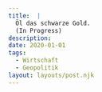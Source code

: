 ```yaml
---
title:  |
  Öl das schwarze Gold. 
  (In Progress)
description: 
date: 2020-01-01
tags:
  - Wirtschaft
  - Geopolitik
layout: layouts/post.njk
---
```

